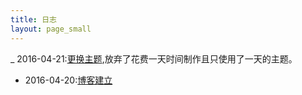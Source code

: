 ```yaml
---
title: 日志
layout: page_small
---
```

_ 2016-04-21:[更换主题](https://github.com/platinhom/platinhom.github.com),放弃了花费一天时间制作且只使用了一天的主题。
- 2016-04-20:[博客建立](/2016/04/20/new-blog-and-jekyll/)
